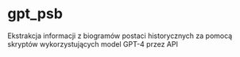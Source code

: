 # gpt_psb
Ekstrakcja informacji z biogramów postaci historycznych za pomocą skryptów wykorzystujących model GPT-4 przez API
